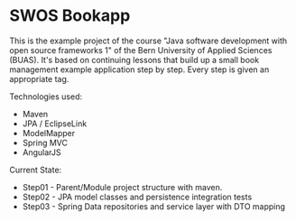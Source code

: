 SWOS Bookapp
============
This is the example project of the course "Java software development with open source frameworks 1" of the Bern University of Applied Sciences (BUAS). 
It's based on continuing lessons that build up a small book management example application step by step. Every step is given an appropriate tag.

Technologies used:

- Maven
- JPA / EclipseLink
- ModelMapper
- Spring MVC
- AngularJS

Current State:

- Step01 - Parent/Module project structure with maven.
- Step02 - JPA model classes and persistence integration tests
- Step03 - Spring Data repositories and service layer with DTO mapping
